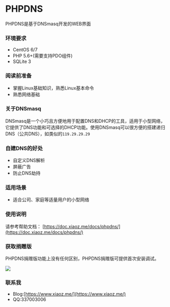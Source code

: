 # PHPDNS
PHPDNS是基于DNSmasq开发的WEB界面

### 环境要求
* CentOS 6/7
* PHP 5.6+(需要支持PDO组件)
* SQLite 3

### 阅读前准备
* 掌握Linux基础知识，熟悉Linux基本命令
* 熟悉网络基础

### 关于DNSmasq
DNSmasq是一个小巧且方便地用于配置DNS和DHCP的工具，适用于小型网络，它提供了DNS功能和可选择的DHCP功能。使用DNSmasq可以很方便的搭建递归DNS（公共DNS），如类似的`119.29.29.29`

### 自建DNS的好处
* 自定义DNS解析
* 屏蔽广告
* 防止DNS劫持

### 适用场景
* 适合公司、家庭等适量用户的小型网络

### 使用说明
请参考帮助文档： [https://doc.xiaoz.me/docs/phpdns/](https://doc.xiaoz.me/docs/phpdns/)

### 获取捐赠版
PHPDNS捐赠版功能上没有任何区别，PHPDNS捐赠版可提供首次安装调试。

![](https://imgurl.org/upload/1712/cb349aa4a1b95997.png)

### 联系我
* Blog:[https://www.xiaoz.me/](https://www.xiaoz.me/)
* QQ:337003006
